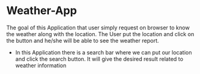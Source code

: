 # Weather-App
The goal of this Application that user simply request on browser to know the weather along with the location. The User put the location and click on the button and he/she will be able to see the weather report.
* In this Application there is a search bar where we can put our location and click the search button. It will give the desired result related to weather information
